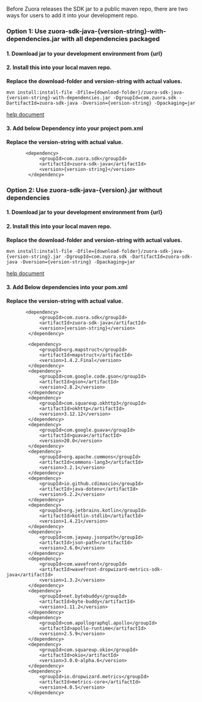 

Before Zuora releases the SDK jar to a public maven repo, there are two ways for users to add it into your development repo.



### Option 1: Use zuora-sdk-java-{version-string}-with-dependencies.jar with all dependencies packaged
#### 1. Download jar to your development environment from {url}

#### 2. Install this into your local maven repo.
**Replace the download-folder and version-string with actual values.**  
```
mvn install:install-file -Dfile={download-folder}/zuora-sdk-java-{version-string}-with-dependencies.jar -DgroupId=com.zuora.sdk -DartifactId=zuora-sdk-java -Dversion={version-string} -Dpackaging=jar
```
[help document](https://mkyong.com/maven/how-to-include-library-manully-into-maven-local-repository/)

#### 3. Add below Dependency into your project pom.xml
**Replace the version-string with actual value.**  
```
       <dependency>
            <groupId>com.zuora.sdk</groupId>
            <artifactId>zuora-sdk-java</artifactId>
            <version>{version-string}</version>
        </dependency>
```



### Option 2: Use zuora-sdk-java-{version}.jar without dependencies
#### 1. Download jar to your development environment from {url}

#### 2. Install this into your local maven repo.
**Replace the download-folder and version-string with actual values.**  
```
mvn install:install-file -Dfile={download-folder}/zuora-sdk-java-{version-string}.jar -DgroupId=com.zuora.sdk -DartifactId=zuora-sdk-java -Dversion={version-string} -Dpackaging=jar
```
[help document](https://mkyong.com/maven/how-to-include-library-manully-into-maven-local-repository/)

#### 3. Add Below dependencies into your pom.xml
**Replace the version-string with actual value.**  
```
       <dependency>
            <groupId>com.zuora.sdk</groupId>
            <artifactId>zuora-sdk-java</artifactId>
            <version>{version-string}</version>
        </dependency>

        <dependency>
            <groupId>org.mapstruct</groupId>
            <artifactId>mapstruct</artifactId>
            <version>1.4.2.Final</version>
        </dependency>
        <dependency>
            <groupId>com.google.code.gson</groupId>
            <artifactId>gson</artifactId>
            <version>2.8.2</version>
        </dependency>
        <dependency>
            <groupId>com.squareup.okhttp3</groupId>
            <artifactId>okhttp</artifactId>
            <version>3.12.12</version>
        </dependency>
        <dependency>
            <groupId>com.google.guava</groupId>
            <artifactId>guava</artifactId>
            <version>20.0</version>
        </dependency>
        <dependency>
            <groupId>org.apache.commons</groupId>
            <artifactId>commons-lang3</artifactId>
            <version>3.2.1</version>
        </dependency>
        <dependency>
            <groupId>io.github.cdimascio</groupId>
            <artifactId>java-dotenv</artifactId>
            <version>5.2.2</version>
        </dependency>
        <dependency>
            <groupId>org.jetbrains.kotlin</groupId>
            <artifactId>kotlin-stdlib</artifactId>
            <version>1.4.21</version>
        </dependency>
        <dependency>
            <groupId>com.jayway.jsonpath</groupId>
            <artifactId>json-path</artifactId>
            <version>2.6.0</version>
        </dependency>
        <dependency>
            <groupId>com.wavefront</groupId>
            <artifactId>wavefront-dropwizard-metrics-sdk-java</artifactId>
            <version>1.3.2</version>
        </dependency>
        <dependency>
            <groupId>net.bytebuddy</groupId>
            <artifactId>byte-buddy</artifactId>
            <version>1.11.2</version>
        </dependency>
        <dependency>
            <groupId>com.apollographql.apollo</groupId>
            <artifactId>apollo-runtime</artifactId>
            <version>2.5.9</version>
        </dependency>
        <dependency>
            <groupId>com.squareup.okio</groupId>
            <artifactId>okio</artifactId>
            <version>3.0.0-alpha.6</version>
        </dependency>
        <dependency>
            <groupId>io.dropwizard.metrics</groupId>
            <artifactId>metrics-core</artifactId>
            <version>4.0.5</version>
        </dependency>
```
